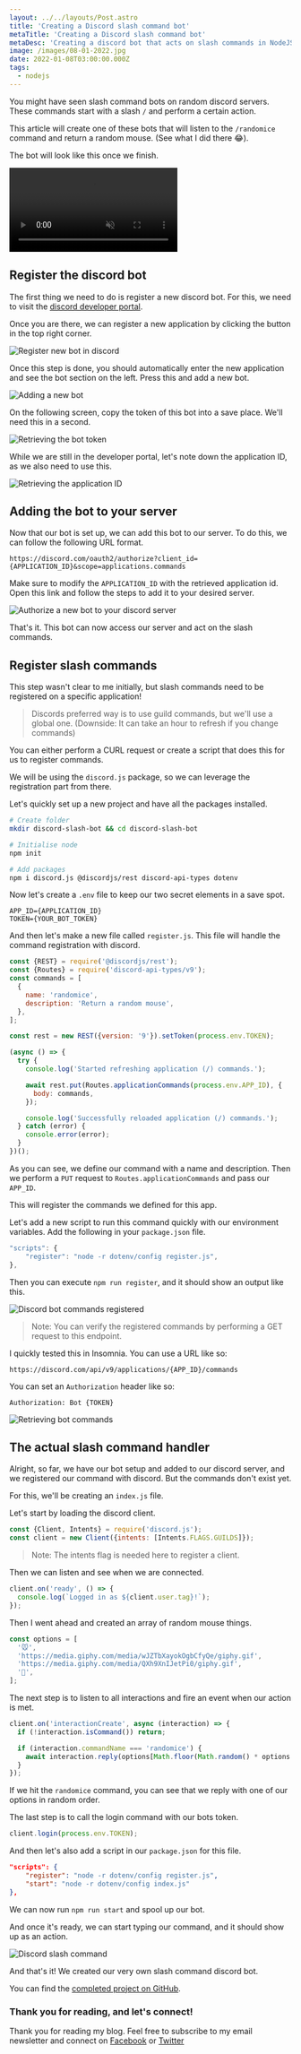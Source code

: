 ```yaml
---
layout: ../../layouts/Post.astro
title: 'Creating a Discord slash command bot'
metaTitle: 'Creating a Discord slash command bot'
metaDesc: 'Creating a discord bot that acts on slash commands in NodeJS'
image: /images/08-01-2022.jpg
date: 2022-01-08T03:00:00.000Z
tags:
  - nodejs
---
```


You might have seen slash command bots on random discord servers. These commands start with a slash `/` and perform a certain action.

This article will create one of these bots that will listen to the `/randomice` command and return a random mouse. (See what I did there 😂).

The bot will look like this once we finish.

<!-- ![Creating a Discord slash command bot](https://cdn.hashnode.com/res/hashnode/image/upload/v1640839924127/LGI2TFiYX.gif) -->
<video autoplay loop muted playsinline>
  <source src="https://res.cloudinary.com/daily-dev-tips/video/upload/v1640839969/randomice_nil2jv.webm" type="video/webm" />
  <source src="https://res.cloudinary.com/daily-dev-tips/video/upload/v1640839968/randomice_hrxww6.mp4" type="video/mp4" />
</video>

## Register the discord bot

The first thing we need to do is register a new discord bot.
For this, we need to visit the [discord developer portal](https://discord.com/developers/applications).

Once you are there, we can register a new application by clicking the button in the top right corner.

![Register new bot in discord](https://cdn.hashnode.com/res/hashnode/image/upload/v1640837811207/uzEZ8imu0.png)

Once this step is done, you should automatically enter the new application and see the bot section on the left.
Press this and add a new bot.

![Adding a new bot](https://cdn.hashnode.com/res/hashnode/image/upload/v1640837892139/v1siMf8Qd.png)

On the following screen, copy the token of this bot into a save place. We'll need this in a second.

![Retrieving the bot token](https://cdn.hashnode.com/res/hashnode/image/upload/v1640838117688/QwYdkqY7z.png)

While we are still in the developer portal, let's note down the application ID, as we also need to use this.

![Retrieving the application ID](https://cdn.hashnode.com/res/hashnode/image/upload/v1640838201973/CljWr7MLq.png)

## Adding the bot to your server

Now that our bot is set up, we can add this bot to our server.
To do this, we can follow the following URL format.

```text
https://discord.com/oauth2/authorize?client_id={APPLICATION_ID}&scope=applications.commands
```

Make sure to modify the `APPLICATION_ID` with the retrieved application id.
Open this link and follow the steps to add it to your desired server.

![Authorize a new bot to your discord server](https://cdn.hashnode.com/res/hashnode/image/upload/v1640838351791/7DoYb-bvG.png)

That's it. This bot can now access our server and act on the slash commands.

## Register slash commands

This step wasn't clear to me initially, but slash commands need to be registered on a specific application!

> Discords preferred way is to use guild commands, but we'll use a global one. (Downside: It can take an hour to refresh if you change commands)

You can either perform a CURL request or create a script that does this for us to register commands.

We will be using the `discord.js` package, so we can leverage the registration part from there.

Let's quickly set up a new project and have all the packages installed.

```bash
# Create folder
mkdir discord-slash-bot && cd discord-slash-bot

# Initialise node
npm init

# Add packages
npm i discord.js @discordjs/rest discord-api-types dotenv
```

Now let's create a `.env` file to keep our two secret elements in a save spot.

```text
APP_ID={APPLICATION_ID}
TOKEN={YOUR_BOT_TOKEN}
```

And then let's make a new file called `register.js`. This file will handle the command registration with discord.

```js
const {REST} = require('@discordjs/rest');
const {Routes} = require('discord-api-types/v9');
const commands = [
  {
    name: 'randomice',
    description: 'Return a random mouse',
  },
];

const rest = new REST({version: '9'}).setToken(process.env.TOKEN);

(async () => {
  try {
    console.log('Started refreshing application (/) commands.');

    await rest.put(Routes.applicationCommands(process.env.APP_ID), {
      body: commands,
    });

    console.log('Successfully reloaded application (/) commands.');
  } catch (error) {
    console.error(error);
  }
})();
```

As you can see, we define our command with a name and description.
Then we perform a `PUT` request to `Routes.applicationCommands` and pass our `APP_ID`.

This will register the commands we defined for this app.

Let's add a new script to run this command quickly with our environment variables.
Add the following in your `package.json` file.

```js
"scripts": {
	"register": "node -r dotenv/config register.js",
},
```

Then you can execute `npm run register`, and it should show an output like this.

![Discord bot commands registered](https://cdn.hashnode.com/res/hashnode/image/upload/v1640838839023/FQaTzhppx.png)

> Note: You can verify the registered commands by performing a GET request to this endpoint.

I quickly tested this in Insomnia. You can use a URL like so:

```text
https://discord.com/api/v9/applications/{APP_ID}/commands
```

You can set an `Authorization` header like so:

```text
Authorization: Bot {TOKEN}
```

![Retrieving bot commands](https://cdn.hashnode.com/res/hashnode/image/upload/v1640839034858/PqFvxsyAb.png)

## The actual slash command handler

Alright, so far, we have our bot setup and added to our discord server, and we registered our command with discord.
But the commands don't exist yet.

For this, we'll be creating an `index.js` file.

Let's start by loading the discord client.

```js
const {Client, Intents} = require('discord.js');
const client = new Client({intents: [Intents.FLAGS.GUILDS]});
```

> Note: The intents flag is needed here to register a client.

Then we can listen and see when we are connected.

```js
client.on('ready', () => {
  console.log(`Logged in as ${client.user.tag}!`);
});
```

Then I went ahead and created an array of random mouse things.

```js
const options = [
  '🐭',
  'https://media.giphy.com/media/wJZTbXayokOgbCfyQe/giphy.gif',
  'https://media.giphy.com/media/QXh9XnIJetPi0/giphy.gif',
  '🐁',
];
```

The next step is to listen to all interactions and fire an event when our action is met.

```js
client.on('interactionCreate', async (interaction) => {
  if (!interaction.isCommand()) return;

  if (interaction.commandName === 'randomice') {
    await interaction.reply(options[Math.floor(Math.random() * options.length)]);
  }
});
```

If we hit the `randomice` command, you can see that we reply with one of our options in random order.

The last step is to call the login command with our bots token.

```js
client.login(process.env.TOKEN);
```

And then let's also add a script in our `package.json` for this file.

```json
"scripts": {
	"register": "node -r dotenv/config register.js",
	"start": "node -r dotenv/config index.js"
},
```

We can now run `npm run start` and spool up our bot.

And once it's ready, we can start typing our command, and it should show up as an action.

![Discord slash command](https://cdn.hashnode.com/res/hashnode/image/upload/v1640839474693/zH-lB1E1r.png)

And that's it!
We created our very own slash command discord bot.

You can find the [completed project on GitHub](https://github.com/rebelchris/discord-slash-bot).

### Thank you for reading, and let's connect!

Thank you for reading my blog. Feel free to subscribe to my email newsletter and connect on [Facebook](https://www.facebook.com/DailyDevTipsBlog) or [Twitter](https://twitter.com/DailyDevTips1)
